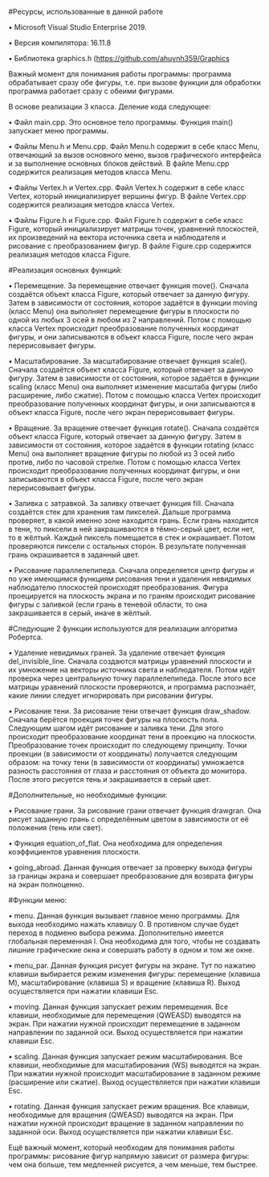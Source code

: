 #Ресурсы, использованные в данной работе

•	Microsoft Visual Studio Enterprise 2019.

•	Версия компилятора: 16.11.8

•	Библиотека graphics.h (https://github.com/ahuynh359/Graphics




Важный момент для понимания работы программы: программа обрабатывает сразу обе фигуры, т.е. при вызове функции для обработки программа работает сразу с обеими фигурами.

В основе реализации 3 класса. Деление кода следующее:

•	Файл main.cpp. Это основное тело программы. Функция main() запускает меню программы.

•	Файлы Menu.h и Menu.cpp. Файл Menu.h содержит в себе класс Menu, отвечающий за вызов основного меню, вызов графического интерфейса и за выполнение основных блоков действий. В файле Menu.cpp содержится реализация методов класса Menu.

•	Файлы Vertex.h и Vertex.cpp. Файл Vertex.h содержит в себе класс Vertex, который инициализирует вершины фигур. В файле Vertex.cpp содержится реализация методов класса Vertex.

•	Файлы Figure.h и Figure.cpp. Файл Figure.h содержит в себе класс Figure, который инициализирует матрицы точек, уравнений плоскостей, их произведений на вектора источника света и наблюдателя и рисование с преобразованием фигур. В файле Figure.cpp содержится реализация методов класса Figure.



#Реализация основных функций: 

•	Перемещение. За перемещение отвечает функция move(). Сначала создаётся объект класса Figure, который отвечает за данную фигуру. Затем в зависимости от состояния, которое задаётся в функции moving (класс Menu) она выполняет перемещение фигуры в плоскости по одной из любых 3 осей в любом из 2 направлений. Потом с помощью класса Vertex происходит преобразование полученных координат фигуры, и они записываются в объект класса Figure, после чего экран перерисовывает фигуры.

•	Масштабирование. За масштабирование отвечает функция scale(). Сначала создаётся объект класса Figure, который отвечает за данную фигуру. Затем в зависимости от состояния, которое задаётся в функции scaling (класс Menu) она выполняет изменение масштаба фигуры (либо расширение, либо сжатие). Потом с помощью класса Vertex происходит преобразование полученных координат фигуры, и они записываются в объект класса Figure, после чего экран перерисовывает фигуры.

•	Вращение. За вращение отвечает функция rotate(). Сначала создаётся объект класса Figure, который отвечает за данную фигуру. Затем в зависимости от состояния, которое задаётся в функции rotating (класс Menu) она выполняет вращение фигуры по любой из 3 осей либо против, либо по часовой стрелке. Потом с помощью класса Vertex происходит преобразование полученных координат фигуры, и они записываются в объект класса Figure, после чего экран перерисовывает фигуры.

•	Заливка с затравкой. За заливку отвечает функция fill. Сначала создаётся стек для хранения там пикселей. Дальше программа проверяет, в какой именно зоне находится грань. Если грань находится в тени, то пиксели в ней закрашиваются в тёмно-серый цвет, если нет, то в жёлтый. Каждый пиксель помещается в стек и окрашивает. Потом проверяются пиксели с остальных сторон. В результате полученная грань окрашивается в заданный цвет.

•	Рисование параллелепипеда. Сначала определяется центр фигуры и по уже имеющимся функциям рисования тени и удаления невидимых наблюдателю плоскостей происходят преобразования. Фигура проецируется на плоскость экрана и по граням происходит рисование фигуры с заливкой (если грань в теневой области, то она закрашивается в серый, иначе в жёлтый.



#Следующие 2 функции используются для реализации алгоритма Робертса.

•	Удаление невидимых граней. За удаление отвечает функция del_invisible_line. Сначала создаются матрицы уравнений плоскости и их умножение на векторы источника света и наблюдателя. Потом идёт проверка через центральную точку параллелепипеда. После этого все матрицы уравнений плоскости проверяются, и программа распознаёт, какие линии следует игнорировать при рисовании фигуры.

•	Рисование тени. За рисование тени отвечает функция draw_shadow. Сначала берётся проекция точек фигуры на плоскость пола. Следующим шагом идёт рисование и заливка тени. Для этого происходит преобразование координат тени в проекцию на плоскости. Преобразование точек происходит по следующему принципу. Точки проекции (в зависимости от координаты) получается следующим образом: на точку тени (в зависимости от координаты) умножается разность расстояния от глаза и расстояния от объекта до монитора. После этого рисуется тень и закрашивается в серый цвет.



#Дополнительные, но необходимые функции: 

•	Рисование грани. За рисование грани отвечает функция drawgran. Она рисует заданную грань с определённым цветом в зависимости от её положения (тень или свет).

•	Функция equation_of_flat. Она необходима для определения коэффициентов уравнения плоскости.

•	going_abroad. Данная функция отвечает за проверку выхода фигуры за границы экрана и совершает преобразование для возврата фигуры на экран полноценно.


#Функции меню:

•	menu. Данная функция вызывает главное меню программы. Для выхода необходимо нажать клавишу 0. В противном случае будет переход в подменю выбора режима. Дополнительно имеется глобальная переменная l. Она необходима для того, чтобы не создавать лишние графические окна и совершать работу в одном и том же окне.

•	menu_par. Данная функция рисует фигуры на экране. Тут по нажатию клавиши выбирается режим изменения фигуры: перемещение (клавиша M), масштабирование (клавиша S) и вращение (клавиша R). Выход осуществляется при нажатии клавиши Esc.

•	moving. Данная функция запускает режим перемещения. Все клавиши, необходимые для перемещения (QWEASD) выводятся на экран. При нажатии нужной происходит перемещение в заданном направлении по заданной оси. Выход осуществляется при нажатии клавиши Esc.

•	scaling. Данная функция запускает режим масштабирования. Все клавиши, необходимые для масштабирования (WS) выводятся на экран. При нажатии нужной происходит масштабирование в заданном режиме (расширение или сжатие). Выход осуществляется при нажатии клавиши Esc.

•	rotating. Данная функция запускает режим вращения. Все клавиши, необходимые для вращения (QWEASD) выводятся на экран. При нажатии нужной происходит вращение в заданном направлении по заданной оси. Выход осуществляется при нажатии клавиши Esc.



Ещё важный момент, который необходим для понимания работы программы: рисование фигур напрямую зависит от размера фигуры: чем она больше, тем медленней рисуется, а чем меньше, тем быстрее.
